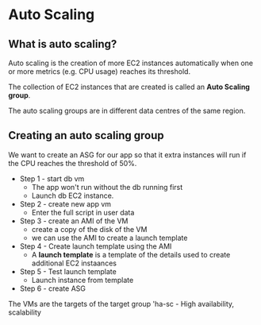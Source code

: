 # Auto Scaling

## What is auto scaling?
Auto scaling is the creation of more EC2 instances automatically when one or more metrics (e.g. CPU usage) reaches its threshold.

The collection of EC2 instances that are created is called an **Auto Scaling group**.

The auto scaling groups are in different data centres of the same region.

## Creating an auto scaling group
We want to create an ASG for our app so that it extra instances will run if the CPU reaches the threshold of 50%.

- Step 1 - start db vm
    - The app won't run without the db running first
    - Launch db EC2 instance.
- Step 2 - create new app vm
  - Enter the full script in user data
- Step 3 - create an AMI of the VM
  - create a copy of the disk of the VM
  - we can use the AMI to create a launch template
- Step 4 - Create launch template using the AMI
  - A **launch template** is a template of the details used to create additional EC2 instaances
- Step 5 - Test launch template
  - Launch instance from template
- Step 6 - create ASG



The VMs are the targets of the target group
'ha-sc - High availability, scalability
